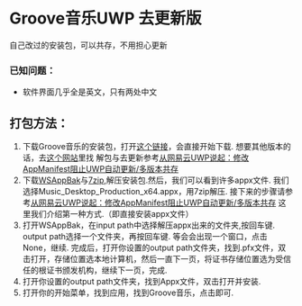 # Groove音乐UWP 去更新版
自己改过的安装包，可以共存，不用担心更新
### 已知问题：
- 软件界面几乎全是英文，只有两处中文
## 打包方法：
1. 下载Groove音乐的安装包，打开[这个链接](http://tlu.dl.delivery.mp.microsoft.com/filestreamingservice/files/c92cf6fc-faca-4aff-94b9-a032ddb4541b?P1=1742473249&P2=404&P3=2&P4=BHClUtq8TGnhWWVtA2JfrNk60Bbv%2bwwYDLqyp6QpQ4nEWgiucHd5UYDogO8P71YfRNl%2fnn6y2B8wNwULRupO3A%3d%3d)，会直接开始下载.
想要其他版本的话，去[这个网站](https://store.rg-adguard.net/)里找
解包与去更新参考[从网易云UWP说起：修改AppManifest阻止UWP自动更新/多版本共存](https://zhuanlan.zhihu.com/p/146393154)
2. 下载[WSAppBak](https://github.com/Wapitiii/WSAppBak)与[7zip](https://sourceforge.net/projects/sevenzip/files/latest/download),解压安装包.然后，我们可以看到许多appx文件.
我们选择Music_Desktop_Production_x64.appx，用7zip解压.
接下来的步骤请参考[从网易云UWP说起：修改AppManifest阻止UWP自动更新/多版本共存](https://zhuanlan.zhihu.com/p/146393154)
这里我们介绍第一种方式.（即直接安装appx文件）
3. 打开WSAppBak，在input path中选择解压appx出来的文件夹,按回车键.
output path选择一个文件夹，再按回车键.
等会会出现一个窗口，点击None，继续.
完成后，打开你设置的output path文件夹，找到.pfx文件，双击打开，存储位置选本地计算机，然后一直下一页，将证书存储位置选为受信任的根证书颁发机构，继续下一页，完成.
4. 打开你设置的output path文件夹，找到Appx文件，双击打开并安装.
5. 打开你的开始菜单，找到应用，找到Groove音乐，点击即可.


